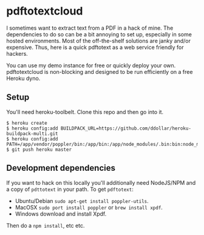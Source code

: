 # pdftotextcloud

I sometimes want to extract text from a PDF in a hack of mine.  The dependencies to do so can be a bit annoying to set up, especially in some hosted environments. Most of the off-the-shelf solutions are janky and/or expensive. Thus, here is a quick pdftotext as a web service friendly for hackers.

You can use my demo instance for free or quickly deploy your own.  pdftotextcloud is non-blocking and designed to be run efficiently on a free Heroku dyno.


## Setup
You'll need heroku-toolbelt. Clone this repo and then go into it.

    $ heroku create
    $ heroku config:add BUILDPACK_URL=https://github.com/ddollar/heroku-buildpack-multi.git
    $ heroku config:add PATH=/app/vendor/poppler/bin:/app/bin:/app/node_modules/.bin:bin:node_modules/.bin:/usr/local/bin:/usr/bin:/bin
    $ git push heroku master

## Development dependencies

If you want to hack on this locally you'll additionally need NodeJS/NPM and a copy of `pdttotext` in your path.  To get `pdftotext`:
 - Ubuntu/Debian `sudo apt-get install poppler-utils`.
 - MacOSX `sudo port install poppler` or `brew install xpdf`.
 - Windows download and install Xpdf.

Then do a `npm install`, etc etc.
